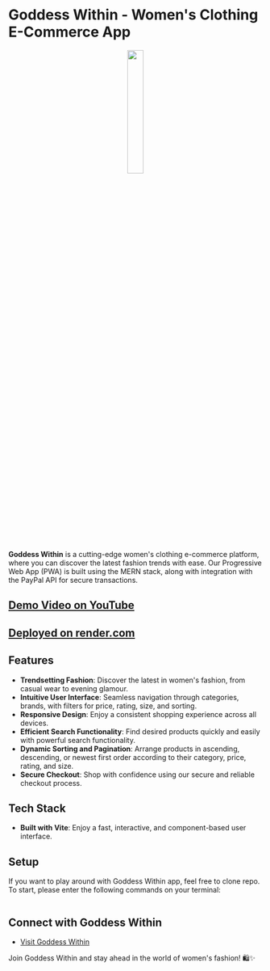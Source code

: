 # Goddess Within - Women's Clothing E-Commerce App

<div align='center'><img style="width:25%" src='/public/assets/GW-logo.png'/></div>

<p>
 <b>Goddess Within</b> is a cutting-edge women's clothing e-commerce platform, where you can discover the latest fashion trends with ease. Our Progressive Web App (PWA) is built using the MERN stack, along with integration with the PayPal API for secure transactions.
</p>

## <a href="https://youtu.be/3Rk5Nq-Uc2k"> Demo Video on YouTube </a>

## <a href="#"> Deployed on render.com </a>

## Features

- **Trendsetting Fashion**: Discover the latest in women's fashion, from casual wear to evening glamour.
- **Intuitive User Interface**: Seamless navigation through categories, brands, with filters for price, rating, size, and sorting.
- **Responsive Design**: Enjoy a consistent shopping experience across all devices.
- **Efficient Search Functionality**: Find desired products quickly and easily with powerful search functionality.
- **Dynamic Sorting and Pagination**: Arrange products in ascending, descending, or newest first order according to their category, price, rating, and size.
- **Secure Checkout**: Shop with confidence using our secure and reliable checkout process.

## Tech Stack

- **Built with Vite**: Enjoy a fast, interactive, and component-based user interface.

## Setup

If you want to play around with Goddess Within app, feel free to clone repo. To start, please enter the following commands on your terminal:

```

```

## Connect with Goddess Within

- [Visit Goddess Within](#)

Join Goddess Within and stay ahead in the world of women's fashion! 🛍️✨
